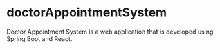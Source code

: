 # doctorAppointmentSystem
Doctor Appointment System is a web application that is developed using Spring Boot and React. 
